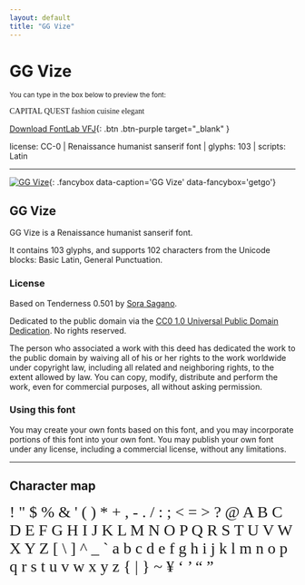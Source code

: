 ```yaml
---
layout: default
title: "GG Vize"
---
```


# GG Vize

<small>You can type in the box below to preview the font:</small>

<div contenteditable="true" class="texteditor" style="font-family: 'GG Vize';">
<p spellcheck="false">CAPITAL QUEST fashion cuisine elegant</p>
</div>

[Download FontLab VFJ](https://downgit.github.io/#/home?url=https://github.com/fontlabcom/getgo-fonts/blob/main/getgo-fonts/cc0/vize/vize.vfj){: .btn .btn-purple target="_blank" }

license: CC-0 \| Renaissance humanist sanserif font \| glyphs: 103 \| scripts: Latin

---


[![GG Vize](../illustrations/vize.png)](../illustrations/vize.png){: .fancybox data-caption='GG Vize' data-fancybox='getgo'}



## GG Vize

GG Vize is a Renaissance humanist sanserif font.

It contains 103 glyphs, and supports 102 characters from the Unicode blocks: Basic Latin, General Punctuation.

### License

Based on Tenderness 0.501 by [Sora Sagano](http://www.dotcolon.net/font/tenderness).

Dedicated to the public domain via the [CC0 1.0 Universal Public Domain Dedication](https://creativecommons.org/publicdomain/zero/1.0/). No rights reserved.

The person who associated a work with this deed has dedicated the work to the public domain by waiving all of his or her rights to the work worldwide under copyright law, including all related and neighboring rights, to the extent allowed by law. You can copy, modify, distribute and perform the work, even for commercial purposes, all without asking permission.

### Using this font

You may create your own fonts based on this font, and you may incorporate portions of this font into your own font. You may publish your own font under any license, including a commercial license, without any limitations.



---

## Character map

<div style="font-family: 'GG Vize'; font-size: 2em;">
! " $ % & ' ( ) * + , - . / : ; < = > ? @ A B C D E F G H I J K L M N O P Q R S T U V W X Y Z [ \ ] ^ _ ` a b c d e f g h i j k l m n o p q r s t u v w x y z { | } ~ ¥ ‘ ’ “ ”
</div>

